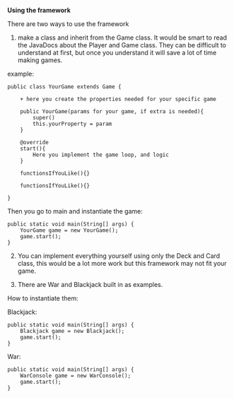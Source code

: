 

**********Using the framework**********

There are two ways to use the framework

1. make a class and inherit from the Game class. It would be smart to read the JavaDocs about the Player and Game class.
They can be difficult to understand at first, but once you understand it will save a lot of time making games.

example: 

    public class YourGame extends Game {
        
        + here you create the properties needed for your specific game
        
        public YourGame(params for your game, if extra is needed){
            super()
            this.yourProperty = param
        }
        
        @override
        start(){
            Here you implement the game loop, and logic
        }

        functionsIfYouLike(){}

        functionsIfYouLike(){}
        
    }
Then you go to main and instantiate the game:

    public static void main(String[] args) {
        YourGame game = new YourGame();
        game.start();
    }

2. You can implement everything yourself using only the Deck and Card class, 
this would be a lot more work but this framework may not fit your game.


3. There are War and Blackjack built in as examples.

How to instantiate them:

Blackjack:
    
    public static void main(String[] args) {
        Blackjack game = new Blackjack();
        game.start();
    }

War:

    public static void main(String[] args) {
        WarConsole game = new WarConsole();
        game.start();
    }



    
    
